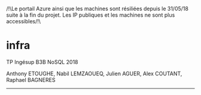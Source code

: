/!\Le portail Azure ainsi que les machines sont résiliées depuis le 31/05/18 suite à la fin du projet.
Les IP publiques et les machines ne sont plus accessibles/!\

# infra
TP Ingésup B3B NoSQL 2018

Anthony ETOUGHE, Nabil LEMZAOUEQ, Julien AGUER, Alex COUTANT, Raphael BAGNERES

-----------
